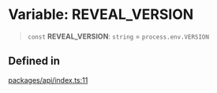 # Variable: REVEAL\_VERSION

> `const` **REVEAL\_VERSION**: `string` = `process.env.VERSION`

## Defined in

[packages/api/index.ts:11](https://github.com/cognitedata/reveal/blob/2acd9d17229d2bc8e309653b4d6a39ad941e44f1/viewer/packages/api/index.ts#L11)
